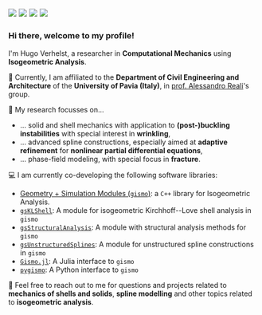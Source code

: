 <a href="hugoverhelst.nl"><img src="https://img.shields.io/badge/HUGOVERHELST.nl-000000?style=for-the-badge" /></a>
<a href="https://bsky.app/profile/hugoverhelst.nl"><img src="https://img.shields.io/badge/Bluesky-0a7aff?style=for-the-badge&logo=bluesky&logoColor=white"/></a>
<a href="www.linkedin.com/in/hugo-verhelst"><img src="https://img.shields.io/badge/LinkedIn-0077B5?style=for-the-badge&logo=linkedin&logoColor=white" /></a>
<a href="https://scholar.google.com/citations?user=7cTDjzYAAAAJ&hl=en&oi=ao"><img src="https://img.shields.io/badge/Google_Scholar-4285F4?style=for-the-badge&logo=google-scholar&logoColor=white"></a>
---

### Hi there, welcome to my profile!

I'm Hugo Verhelst, a researcher in **Computational Mechanics** using **Isogeometric Analysis**. 

:school: Currently, I am affiliated to the **Department of Civil Engineering and Architecture** of the **University of Pavia (Italy)**, in [prof. Alessandro Reali](http://www-9.unipv.it/alereali/)'s group.


:microscope: My research focusses on...
  - ... solid and shell mechanics with application to **(post-)buckling instabilities** with special interest in **wrinkling**,
  - ... advanced spline constructions, especially aimed at **adaptive refinement** for **nonlinear partial differential equations**,
  - ... phase-field modeling, with special focus in **fracture**.

:computer: I am currently co-developing the following software libraries:
  - [Geometry + Simulation Modules (`gismo`)](github.com/gismo): a `C++` library for Isogeometric Analysis.
  - [`gsKLShell`](github.com/gismo/gsKLShell): A module for isogeometric Kirchhoff--Love shell analysis in `gismo`
  - [`gsStructuralAnalysis`](github.com/gismo/gsStructuralAnalysis): A module with structural analysis methods for `gismo`
  - [`gsUnstructuredSplines`](github.com/gismo/gsUnstructuredSplines): A module for unstructured spline constructions in `gismo`
  - [`Gismo.jl`](github.com/gismo/Gismo.jl): A Julia interface to `gismo`
  - [`pygismo`](https://pypi.org/project/pygismo/): A Python interface to `gismo`


 :speech_balloon: Feel free to reach out to me for questions and projects related to **mechanics of shells and solids**, **spline modelling** and other topics related to **isogeometric analysis**.
